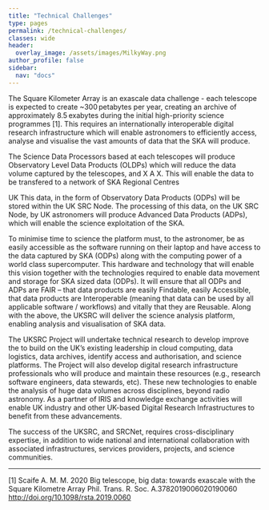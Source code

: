 ```yaml
---
title: "Technical Challenges"
type: pages
permalink: /technical-challenges/
classes: wide
header:
  overlay_image: /assets/images/MilkyWay.png
author_profile: false
sidebar: 
  nav: "docs"
--- 
```

The Square Kilometer Array is an exascale data challenge - each telescope is expected to create ~300 petabytes per year, creating an archive of approximately 8.5 exabytes during the initial high-priority science programmes [1]. This requires an internationally interoperable digital research infrastructure which will enable astronomers to efficiently access, analyse and visualise the vast amounts of data that the SKA will produce.  

The Science Data Processors based at each telescopes will produce Observatory Level Data Products (OLDPs) which will reduce the data volume captured by the telescopes, and X A X. This will enable the data to be transfered to a network of SKA Regional Centres  

UK   This data, in the form of Observatory Data Products (ODPs) will be stored within the UK SRC Node. The processing of this data, on the UK SRC Node, by UK astronomers will produce Advanced Data Products (ADPs), which will enable the science exploitation of the SKA. 

To minimise time to science the platform must, to the astronomer, be as easily accessible as the software running on their laptop and have access to the data captured by SKA (ODPs) along with the computing power of a world class supercomputer. This hardware and technology that will enable this vision together with the technologies required to enable data movement and storage for SKA sized data (ODPs). It will ensure that all ODPs and ADPs are FAIR – that data products are easily Findable, easily Accessible, that data products are Interoperable (meaning that data can be used by all applicable software / workflows) and vitally that they are Reusable. Along with the above, the UKSRC will deliver the science analysis platform, enabling analysis and visualisation of SKA data.

The UKSRC Project will undertake technical research to develop improve the to build on the UK’s existing leadership in cloud computing, data logistics, data archives, identify access and authorisation, and science platforms. The Project will also develop digital research infrastructure professionals who will produce and maintain these resources (e.g., research software engineers, data stewards, etc). These new technologies to enable the analysis of huge data volumes across disciplines, beyond radio astronomy. As a partner of IRIS and knowledge exchange activities will enable UK industry and other UK-based Digital Research Infrastructures to benefit from these advancements.  

The success of the UKSRC, and SRCNet, requires cross-disciplinary expertise, in addition to wide national and international collaboration with associated infrastructures, services providers, projects, and science communities.


---

[1] Scaife A. M. M. 2020 Big telescope, big data: towards exascale with the Square Kilometre Array Phil. Trans. R. Soc. A.3782019006020190060
http://doi.org/10.1098/rsta.2019.0060

